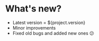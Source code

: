 # What's new?
- Latest version = ${project.version}
- Minor improvements
- Fixed old bugs and added new ones 😕